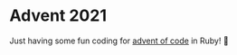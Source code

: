 # Advent 2021

Just having some fun coding for [advent of code](https://adventofcode.com/2021) in Ruby! :rocket:
